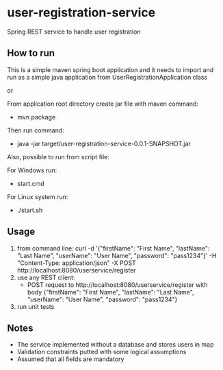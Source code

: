 # user-registration-service
Spring REST service to handle user registration


How to run
----------
This is a simple maven spring boot application and it needs to import and run as a
simple java application from UserRegistrationApplication class

or

From application root directory create jar file with maven command:
- mvn package

Then run command:
- java -jar target/user-registration-service-0.0.1-SNAPSHOT.jar

Also, possible to run from script file:

For Windows run:
- start.cmd

For Linux system run:
- ./start.sh

Usage
------
1) from command line:
    curl -d '{"firstName": "First Name", "lastName": "Last Name", "userName": "User Name", "password": "pass1234"}' -H "Content-Type: application/json" -X POST  http://localhost:8080/userservice/register
2) use any REST client:
    - POST request to http://localhost:8080/userservice/register with body {"firstName": "First Name", "lastName": "Last Name", "userName": "User Name", "password": "pass1234"}
3) run unit tests


Notes
-----
- The service implemented without a database and stores users in map
- Validation constraints putted with some logical assumptions
- Assumed that all fields are mandatory